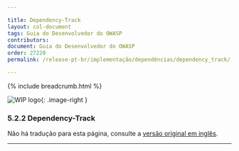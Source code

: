 ```yaml
---

title: Dependency-Track
layout: col-document
tags: Guia do Desenvolvedor do OWASP
contributors:
document: Guia do Desenvolvedor do OWASP
order: 27220
permalink: /release-pt-br/implementação/dependências/dependency_track/

---
```


{% include breadcrumb.html %}

<style type="text/css">
.image-right {
  height: 180px;
  display: block;
  margin-left: auto;
  margin-right: auto;
  float: right;
}
</style>

![WIP logo](../../../../assets/images/dg_wip.png "Trabalho em andamento"){: .image-right }

### 5.2.2 Dependency-Track

Não há tradução para esta página, consulte a [versão original em inglês][release070202].

----

[release070202]: https://github.com/OWASP/www-project-developer-guide/blob/main/draft/07-implementation/02-dependencies/02-dependency-track.md
